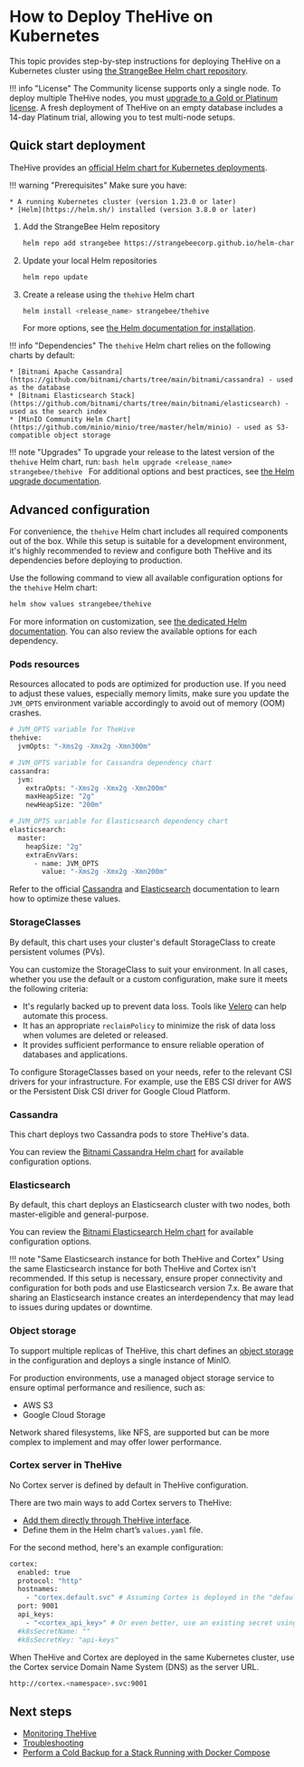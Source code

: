# How to Deploy TheHive on Kubernetes

This topic provides step-by-step instructions for deploying TheHive on a Kubernetes cluster using [the StrangeBee Helm chart repository](https://github.com/StrangeBeeCorp/helm-charts).

!!! info "License"
    The Community license supports only a single node. To deploy multiple TheHive nodes, you must [upgrade to a Gold or Platinum license](../operations/update-a-license.md). A fresh deployment of TheHive on an empty database includes a 14-day Platinum trial, allowing you to test multi-node setups.

## Quick start deployment

TheHive provides an [official Helm chart for Kubernetes deployments](https://github.com/StrangeBeeCorp/helm-charts/tree/main/thehive-charts/thehive).

!!! warning "Prerequisites"
    Make sure you have:

    * A running Kubernetes cluster (version 1.23.0 or later)
    * [Helm](https://helm.sh/) installed (version 3.8.0 or later)

1. Add the StrangeBee Helm repository

    ```bash
    helm repo add strangebee https://strangebeecorp.github.io/helm-charts
    ```

2. Update your local Helm repositories

    ```bash
    helm repo update
    ```

3. Create a release using the `thehive` Helm chart

    ```bash
    helm install <release_name> strangebee/thehive
    ```

    For more options, see [the Helm documentation for installation](https://helm.sh/docs/helm/helm_install/).

!!! info "Dependencies"
    The `thehive` Helm chart relies on the following charts by default:

    * [Bitnami Apache Cassandra](https://github.com/bitnami/charts/tree/main/bitnami/cassandra) - used as the database
    * [Bitnami Elasticsearch Stack](https://github.com/bitnami/charts/tree/main/bitnami/elasticsearch) - used as the search index
    * [MinIO Community Helm Chart](https://github.com/minio/minio/tree/master/helm/minio) - used as S3-compatible object storage

!!! note "Upgrades"
    To upgrade your release to the latest version of the `thehive` Helm chart, run:
    ```bash
    helm upgrade <release_name> strangebee/thehive
    ```
    For additional options and best practices, see [the Helm upgrade documentation](https://helm.sh/docs/helm/helm_upgrade/).

## Advanced configuration

For convenience, the `thehive` Helm chart includes all required components out of the box. While this setup is suitable for a development environment, it's highly recommended to review and configure both TheHive and its dependencies before deploying to production.

Use the following command to view all available configuration options for the `thehive` Helm chart:

```bash
helm show values strangebee/thehive
```

For more information on customization, see [the dedicated Helm documentation](https://helm.sh/docs/intro/using_helm/#customizing-the-chart-before-installing). You can also review the available options for each dependency.

### Pods resources

Resources allocated to pods are optimized for production use. If you need to adjust these values, especially memory limits, make sure you update the `JVM_OPTS` environment variable accordingly to avoid out of memory (OOM) crashes.

```bash
# JVM_OPTS variable for TheHive
thehive:
  jvmOpts: "-Xms2g -Xmx2g -Xmn300m"

# JVM_OPTS variable for Cassandra dependency chart
cassandra:
  jvm:
    extraOpts: "-Xms2g -Xmx2g -Xmn200m"
    maxHeapSize: "2g"
    newHeapSize: "200m"

# JVM_OPTS variable for Elasticsearch dependency chart
elasticsearch:
  master:
    heapSize: "2g"
    extraEnvVars:
      - name: JVM_OPTS
        value: "-Xms2g -Xmx2g -Xmn200m"
```

Refer to the official [Cassandra](https://cassandra.apache.org/doc/latest/cassandra/getting-started/production.html) and [Elasticsearch](https://www.elastic.co/docs/deploy-manage/production-guidance/elasticsearch-in-production-environments) documentation to learn how to optimize these values.

### StorageClasses

By default, this chart uses your cluster's default StorageClass to create persistent volumes (PVs).

You can customize the StorageClass to suit your environment. In all cases, whether you use the default or a custom configuration, make sure it meets the following criteria:

* It's regularly backed up to prevent data loss. Tools like [Velero](https://velero.io/) can help automate this process.
* It has an appropriate `reclaimPolicy` to minimize the risk of data loss when volumes are deleted or released.
* It provides sufficient performance to ensure reliable operation of databases and applications.

To configure StorageClasses based on your needs, refer to the relevant CSI drivers for your infrastructure. For example, use the EBS CSI driver for AWS or the Persistent Disk CSI driver for Google Cloud Platform.

### Cassandra

This chart deploys two Cassandra pods to store TheHive's data.

You can review the [Bitnami Cassandra Helm chart](https://github.com/bitnami/charts/tree/main/bitnami/cassandra) for available configuration options.

### Elasticsearch

By default, this chart deploys an Elasticsearch cluster with two nodes, both master-eligible and general-purpose.

You can review the [Bitnami Elasticsearch Helm chart](https://github.com/bitnami/charts/tree/main/bitnami/elasticsearch) for available configuration options.

!!! note "Same Elasticsearch instance for both TheHive and Cortex"
    Using the same Elasticsearch instance for both TheHive and Cortex isn't recommended. If this setup is necessary, ensure proper connectivity and configuration for both pods and use Elasticsearch version 7.x. Be aware that sharing an Elasticsearch instance creates an interdependency that may lead to issues during updates or downtime.

### Object storage

To support multiple replicas of TheHive, this chart defines an [object storage](../configuration/file-storage.md) in the configuration and deploys a single instance of MinIO.

For production environments, use a managed object storage service to ensure optimal performance and resilience, such as:

* AWS S3
* Google Cloud Storage

Network shared filesystems, like NFS, are supported but can be more complex to implement and may offer lower performance.

### Cortex server in TheHive

No Cortex server is defined by default in TheHive configuration.

There are two main ways to add Cortex servers to TheHive:

* [Add them directly through TheHive interface](../administration/cortex/add-a-cortex-server.md).
* Define them in the Helm chart’s `values.yaml` file.

For the second method, here's an example configuration:

```bash
cortex:
  enabled: true
  protocol: "http"
  hostnames:
    - "cortex.default.svc" # Assuming Cortex is deployed in the "default" namespace
  port: 9001
  api_keys:
    - "<cortex_api_key>" # Or even better, use an existing secret using the parameters below
  #k8sSecretName: ""
  #k8sSecretKey: "api-keys"
```

When TheHive and Cortex are deployed in the same Kubernetes cluster, use the Cortex service Domain Name System (DNS) as the server URL.

```bash
http://cortex.<namespace>.svc:9001
```

<h2>Next steps</h2>

* [Monitoring TheHive](../operations/monitoring.md)
* [Troubleshooting](../operations/troubleshooting.md)
* [Perform a Cold Backup for a Stack Running with Docker Compose](../operations/backup-restore/backup/docker-compose.md)